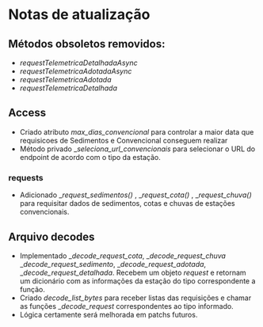 # Notas de atualização
## Métodos obsoletos removidos:
- _requestTelemetricaDetalhadaAsync_
- _requestTelemetricaAdotadaAsync_
- _requestTelemetricaAdotada_
- _requestTelemetricaDetalhada_


## Access
- Criado atributo _max_dias_convencional_ para controlar a maior data que requisicoes de Sedimentos e Convencional conseguem realizar 
- Método privado __seleciona_url_convencionais_ para selecionar o URL do endpoint de acordo com o tipo da estação.

### requests
- Adicionado __request_sedimentos()_ , __request_cota()_ , __request_chuva()_ para requisitar dados de sedimentos, cotas e chuvas de estações convencionais.

## Arquivo decodes
- Implementado __decode_request_cota_, __decode_request_chuva_ __decode_request_sedimento_, __decode_request_adotada_, __decode_request_detalhada_. Recebem um objeto _request_ e retornam um dicionário com as informações da estação do tipo correspondente a função.
- Criado _decode_list_bytes_ para receber listas das requisições e chamar as funções __decode_request_ correspondentes ao tipo informado.
- Lógica certamente será melhorada em patchs futuros.
